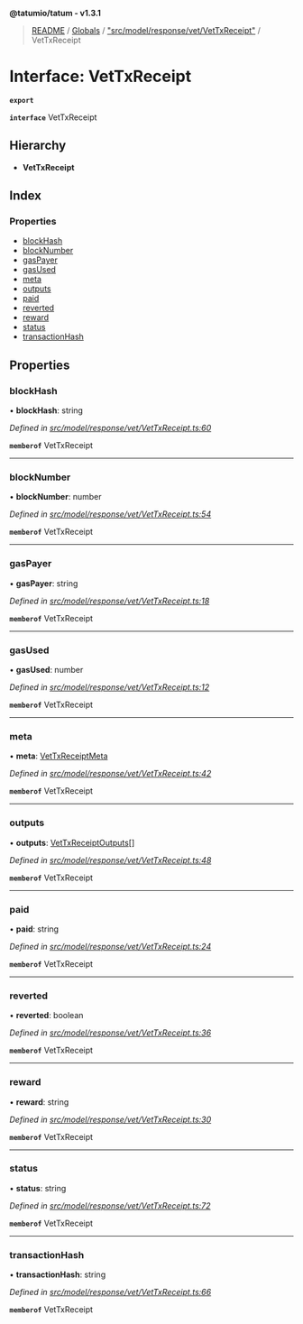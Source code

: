 **@tatumio/tatum - v1.3.1**

> [README](../README.md) / [Globals](../globals.md) / ["src/model/response/vet/VetTxReceipt"](../modules/_src_model_response_vet_vettxreceipt_.md) / VetTxReceipt

# Interface: VetTxReceipt

**`export`** 

**`interface`** VetTxReceipt

## Hierarchy

* **VetTxReceipt**

## Index

### Properties

* [blockHash](_src_model_response_vet_vettxreceipt_.vettxreceipt.md#blockhash)
* [blockNumber](_src_model_response_vet_vettxreceipt_.vettxreceipt.md#blocknumber)
* [gasPayer](_src_model_response_vet_vettxreceipt_.vettxreceipt.md#gaspayer)
* [gasUsed](_src_model_response_vet_vettxreceipt_.vettxreceipt.md#gasused)
* [meta](_src_model_response_vet_vettxreceipt_.vettxreceipt.md#meta)
* [outputs](_src_model_response_vet_vettxreceipt_.vettxreceipt.md#outputs)
* [paid](_src_model_response_vet_vettxreceipt_.vettxreceipt.md#paid)
* [reverted](_src_model_response_vet_vettxreceipt_.vettxreceipt.md#reverted)
* [reward](_src_model_response_vet_vettxreceipt_.vettxreceipt.md#reward)
* [status](_src_model_response_vet_vettxreceipt_.vettxreceipt.md#status)
* [transactionHash](_src_model_response_vet_vettxreceipt_.vettxreceipt.md#transactionhash)

## Properties

### blockHash

•  **blockHash**: string

*Defined in [src/model/response/vet/VetTxReceipt.ts:60](https://github.com/tatumio/tatum-js/blob/8f0f126/src/model/response/vet/VetTxReceipt.ts#L60)*

**`memberof`** VetTxReceipt

___

### blockNumber

•  **blockNumber**: number

*Defined in [src/model/response/vet/VetTxReceipt.ts:54](https://github.com/tatumio/tatum-js/blob/8f0f126/src/model/response/vet/VetTxReceipt.ts#L54)*

**`memberof`** VetTxReceipt

___

### gasPayer

•  **gasPayer**: string

*Defined in [src/model/response/vet/VetTxReceipt.ts:18](https://github.com/tatumio/tatum-js/blob/8f0f126/src/model/response/vet/VetTxReceipt.ts#L18)*

**`memberof`** VetTxReceipt

___

### gasUsed

•  **gasUsed**: number

*Defined in [src/model/response/vet/VetTxReceipt.ts:12](https://github.com/tatumio/tatum-js/blob/8f0f126/src/model/response/vet/VetTxReceipt.ts#L12)*

**`memberof`** VetTxReceipt

___

### meta

•  **meta**: [VetTxReceiptMeta](_src_model_response_vet_vettxreceipt_.vettxreceiptmeta.md)

*Defined in [src/model/response/vet/VetTxReceipt.ts:42](https://github.com/tatumio/tatum-js/blob/8f0f126/src/model/response/vet/VetTxReceipt.ts#L42)*

**`memberof`** VetTxReceipt

___

### outputs

•  **outputs**: [VetTxReceiptOutputs](_src_model_response_vet_vettxreceipt_.vettxreceiptoutputs.md)[]

*Defined in [src/model/response/vet/VetTxReceipt.ts:48](https://github.com/tatumio/tatum-js/blob/8f0f126/src/model/response/vet/VetTxReceipt.ts#L48)*

**`memberof`** VetTxReceipt

___

### paid

•  **paid**: string

*Defined in [src/model/response/vet/VetTxReceipt.ts:24](https://github.com/tatumio/tatum-js/blob/8f0f126/src/model/response/vet/VetTxReceipt.ts#L24)*

**`memberof`** VetTxReceipt

___

### reverted

•  **reverted**: boolean

*Defined in [src/model/response/vet/VetTxReceipt.ts:36](https://github.com/tatumio/tatum-js/blob/8f0f126/src/model/response/vet/VetTxReceipt.ts#L36)*

**`memberof`** VetTxReceipt

___

### reward

•  **reward**: string

*Defined in [src/model/response/vet/VetTxReceipt.ts:30](https://github.com/tatumio/tatum-js/blob/8f0f126/src/model/response/vet/VetTxReceipt.ts#L30)*

**`memberof`** VetTxReceipt

___

### status

•  **status**: string

*Defined in [src/model/response/vet/VetTxReceipt.ts:72](https://github.com/tatumio/tatum-js/blob/8f0f126/src/model/response/vet/VetTxReceipt.ts#L72)*

**`memberof`** VetTxReceipt

___

### transactionHash

•  **transactionHash**: string

*Defined in [src/model/response/vet/VetTxReceipt.ts:66](https://github.com/tatumio/tatum-js/blob/8f0f126/src/model/response/vet/VetTxReceipt.ts#L66)*

**`memberof`** VetTxReceipt
